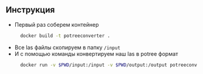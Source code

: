 ## Инструкция
- Первый раз соберем контейнер
  ```sh
    docker build -t potreeconverter .
  ```
- Все las файлы скопируем в папку `/input`
- И с помощью команды конвертируем наш las в potree формат
  ```sh
    docker run -v $PWD/input:/input -v $PWD/output:/output potreeconverter PotreeConverter /input/<name_las_file>.las -p <name_for_converted_file> -o /output/<folder_name>
  ```